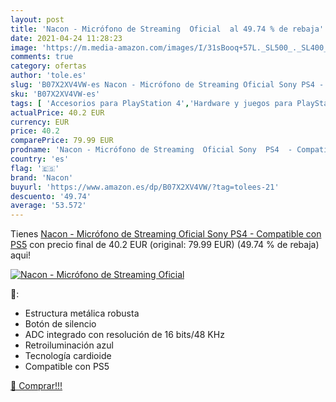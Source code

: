 ```yaml
---
layout: post
title: 'Nacon - Micrófono de Streaming  Oficial  al 49.74 % de rebaja'
date: 2021-04-24 11:28:23
image: 'https://m.media-amazon.com/images/I/31sBooq+57L._SL500_._SL400_.jpg'
comments: true
category: ofertas
author: 'tole.es'
slug: 'B07X2XV4VW-es Nacon - Micrófono de Streaming Oficial Sony PS4 -...'
sku: 'B07X2XV4VW-es'
tags: [ 'Accesorios para PlayStation 4','Hardware y juegos para PlayStation 4','Instrumentos musicales para PlayStation 4','Videojuegos','nacon','ps4','ps5', ]
actualPrice: 40.2 EUR
currency: EUR
price: 40.2
comparePrice: 79.99 EUR
prodname: 'Nacon - Micrófono de Streaming  Oficial Sony  PS4  - Compatible con PS5'
country: 'es'
flag: '🇪🇸'
brand: 'Nacon'
buyurl: 'https://www.amazon.es/dp/B07X2XV4VW/?tag=tolees-21'
descuento: '49.74'
average: '53.572'
---
```


Tienes [Nacon - Micrófono de Streaming  Oficial Sony  PS4  - Compatible con PS5](https://www.amazon.es/dp/B07X2XV4VW/?tag=tolees-21) con precio final de  40.2 EUR (original: 79.99 EUR) (49.74 %  de rebaja) aqui!

[![Nacon - Micrófono de Streaming  Oficial ](https://m.media-amazon.com/images/I/31sBooq+57L._SL500_._SL400_.jpg)](https://www.amazon.es/dp/B07X2XV4VW/?tag=tolees-21)

🔎:

- Estructura metálica robusta
- Botón de silencio
- ADC integrado con resolución de 16 bits/48 KHz
- Retroiluminación azul
- Tecnología cardioide
- Compatible con PS5

[🛒 Comprar!!!](https://www.amazon.es/dp/B07X2XV4VW/?tag=tolees-21)

